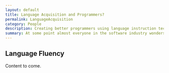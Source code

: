 ```yaml
---
layout: default
title: Language Acquisition and Programmers?
permalink: LanguageAcquisition
category: People
description: Creating better programmers using language instruction techniques.
summary: At some point almost everyone in the software industry wonders why there is such a vast separation between the best programmers and the worst.  Many programmers believe that it is simply a matter of talent and that poor programmers can not be made substatially better.  My experience as an English teacher has shown me some eerie similarities between programmers and learners of a second language.  Can research in Language Acquisition help programmers?
---
```

## Language Fluency

Content to come.

